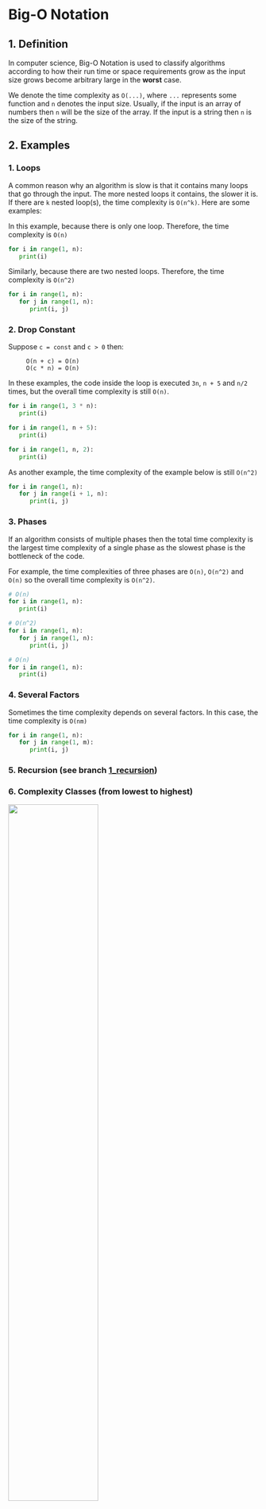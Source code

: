 # Big-O Notation

## 1. Definition

In computer science, Big-O Notation is used to classify algorithms according to how their run time or space requirements grow as the input size grows become arbitrary large in the **worst** case.

We denote the time complexity as `O(...)`, where `...` represents some function and `n` denotes the input size. Usually, if the input is an array of numbers then `n` will be the size of the array. If the input is a string then `n` is the size of the string.

## 2. Examples

### 1. Loops

A common reason why an algorithm is slow is that it contains many loops that go through the input. The more nested loops it contains, the slower it is. If there are `k` nested loop(s), the time complexity is `O(n^k)`. Here are some examples:

In this example, because there is only one loop. Therefore, the time complexity is `O(n)`

```py
for i in range(1, n):
   print(i)
```

Similarly, because there are two nested loops. Therefore, the time complexity is `O(n^2)`

```py
for i in range(1, n):
   for j in range(1, n):
      print(i, j)
```

### 2. Drop Constant

Suppose `c = const` and `c > 0` then:

         O(n + c) = O(n)
         O(c * n) = O(n)

In these examples, the code inside the loop is executed `3n`, `n + 5` and `n/2` times, but the overall time complexity is still `O(n)`.

```py
for i in range(1, 3 * n):
   print(i)
```

```py
for i in range(1, n + 5):
   print(i)
```

```py
for i in range(1, n, 2):
   print(i)
```

As another example, the time complexity of the example below is still `O(n^2)`

```py
for i in range(1, n):
   for j in range(i + 1, n):
      print(i, j)
```

### 3. Phases

If an algorithm consists of multiple phases then the total time complexity is the largest time complexity of a single phase as the slowest phase is the bottleneck of the code.

For example, the time complexities of three phases are `O(n)`, `O(n^2)` and `O(n)` so the overall time complexity is `O(n^2)`.

```py
# O(n)
for i in range(1, n):
   print(i)

# O(n^2)
for i in range(1, n):
   for j in range(1, n):
      print(i, j)

# O(n)
for i in range(1, n):
   print(i)
```

### 4. Several Factors

Sometimes the time complexity depends on several factors. In this case, the time complexity is `O(nm)`

```py
for i in range(1, n):
   for j in range(1, m):
      print(i, j)
```

### 5. Recursion (see branch [1_recursion](https://github.com/alphazero-wd/algorithms-and-data-structures/tree/1_recursion))

### 6. Complexity Classes (from lowest to highest)

<img src="https://upload.wikimedia.org/wikipedia/commons/thumb/7/7e/Comparison_computational_complexity.svg/1024px-Comparison_computational_complexity.svg.png" width="60%" />

_Some common complexity classes_

- `O(1)`: **Constant Time**

```py
for i in range(1, 1000):
   print(i)
```

- `O(log(n))`: **Logarithmic Time**

```py
i = 1
while i < n:
   print(i)
   i = i * 2
```

- `O(n)`: **Linear Time**

```py
for i in range(1, n):
   print(i)
```

- `O(nlog(n))`: **Lineararithmic Time**

```py
for i in range(1, n):
   j = 1
   print(i, j)
   while j < n:
      j = j * 2
```

- `O(n^2)`: **Quadratic Time**

```py
for i in range(1, n):
   for j in range(1, n):
      print(i, j)
```

- `O(n^3)`: **Cubric Time**

```py
for i in range(1, n):
   for j in range(1, n):
      for k in range(1, n):
         print(i, j, k)
```

- `O(2^n)`: **Exponential Time** usually appears in recursive functions such as _computing the nth fibonacci number_ or _generate subsets_.

- `O(n!)`: **Factorial Time** usually relating to _finding permutations_.
